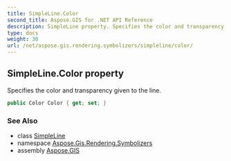 ```yaml
---
title: SimpleLine.Color
second_title: Aspose.GIS for .NET API Reference
description: SimpleLine property. Specifies the color and transparency given to the line.
type: docs
weight: 30
url: /net/aspose.gis.rendering.symbolizers/simpleline/color/
---
```

## SimpleLine.Color property

Specifies the color and transparency given to the line.

```csharp
public Color Color { get; set; }
```

### See Also

* class [SimpleLine](../)
* namespace [Aspose.Gis.Rendering.Symbolizers](../../simpleline/)
* assembly [Aspose.GIS](../../../)


